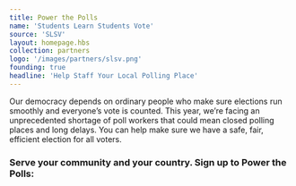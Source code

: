 ```yaml
---
title: Power the Polls
name: 'Students Learn Students Vote'
source: 'SLSV'
layout: homepage.hbs
collection: partners
logo: '/images/partners/slsv.png'
founding: true
headline: 'Help Staff Your Local Polling Place'
---
```


Our democracy depends on ordinary people who make sure elections run smoothly and everyone’s vote is counted. This year, we’re facing an unprecedented shortage of poll workers that could mean closed polling places and long delays. You can help make sure we have a safe, fair, efficient election for all voters.

### Serve your community and your country. Sign up to Power the Polls:
